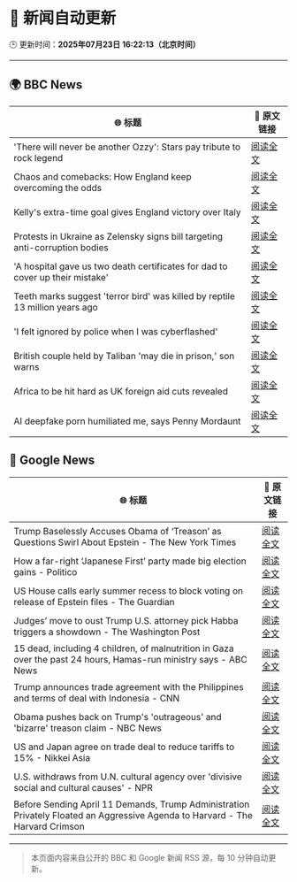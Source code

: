 # 🧠 新闻自动更新

🕒 更新时间：**2025年07月23日 16:22:13（北京时间）**

---

## 🌍 BBC News

| 🌐 标题 | 🔗 原文链接 |
|--------|-------------|
| 'There will never be another Ozzy': Stars pay tribute to rock legend | [阅读全文](https://www.bbc.com/news/articles/c17w4wn71z9o) |
| Chaos and comebacks: How England keep overcoming the odds | [阅读全文](https://www.bbc.com/sport/football/articles/c1lj0nm0myyo) |
| Kelly's extra-time goal gives England victory over Italy | [阅读全文](https://www.bbc.com/sport/football/videos/ckg372489wyo) |
| Protests in Ukraine as Zelensky signs bill targeting anti-corruption bodies | [阅读全文](https://www.bbc.com/news/articles/c9w19pl84r8o) |
| 'A hospital gave us two death certificates for dad to cover up their mistake' | [阅读全文](https://www.bbc.com/news/articles/c78np7l9djlo) |
| Teeth marks suggest 'terror bird' was killed by reptile 13 million years ago | [阅读全文](https://www.bbc.com/news/articles/cvg8d2j195yo) |
| 'I felt ignored by police when I was cyberflashed' | [阅读全文](https://www.bbc.com/news/articles/cn41p1rzxllo) |
| British couple held by Taliban 'may die in prison,' son warns | [阅读全文](https://www.bbc.com/news/articles/c0563e6yyyqo) |
| Africa to be hit hard as UK foreign aid cuts revealed | [阅读全文](https://www.bbc.com/news/articles/c1wpr39zg5xo) |
| AI deepfake porn humiliated me, says Penny Mordaunt | [阅读全文](https://www.bbc.com/news/articles/ckg3r3vm1d0o) |

## 📰 Google News

| 🌐 标题 | 🔗 原文链接 |
|--------|-------------|
| Trump Baselessly Accuses Obama of ‘Treason’ as Questions Swirl About Epstein - The New York Times | [阅读全文](https://news.google.com/rss/articles/CBMikAFBVV95cUxQX1NGdE9LWHZnTzB3bXh5U3ROM1pHVDNjTEkxUDNvN2M2OUJ4TXVCMjFnNkRWV3VjZi1UNkYwb0stQ3FBNXRMQW1wQTh3REp1czJQbW0xVDZqTkJPc0hfOGxZcW4xRnRtQnAteWYxZk5IR0RRTjQyOGxVV2ZWU3ZVWXhpbVU0ckpXQk5vMzFiMkw?oc=5) |
| How a far-right ‘Japanese First’ party made big election gains - Politico | [阅读全文](https://news.google.com/rss/articles/CBMirwFBVV95cUxNVjJNT21feUkxbUNiLTg4aU9fTU9ubVdXSHpYaUV2NGlmR2hDV3JZMm0yM0Mxdm1hemp0TTZXYkRZVV9TdXhfbDU4bzdicWZwZFJta0pGT1ZLU2tPMDd2dDE2MEdJYmVGVVBBNl84T1NOWXFRcHFZUjV2VGNDdUdVTDZ4dGxfMTdNYWZ0dllYN0ZFT2hOTXhibWVvWnl0SnlpN2p5OUpKUkMwS2pTZklZ?oc=5) |
| US House calls early summer recess to block voting on release of Epstein files - The Guardian | [阅读全文](https://news.google.com/rss/articles/CBMiigFBVV95cUxOTS11RFdOSm9idHdrd2V1MEZkVFpMNzE3SlctRk9idV9qS3c4bVMtYzVwWUh6SXdzTUJmam9keVIyanBGdTllYVQxUW0yd0JEREhVOS04dnpBLVdTMWloeWdtS0QxbEMtb0NGcFJqN0szY0I4UUlveGNGLUNwTWF0OGliQUZHaGYzbGc?oc=5) |
| Judges’ move to oust Trump U.S. attorney pick Habba triggers a showdown - The Washington Post | [阅读全文](https://news.google.com/rss/articles/CBMiogFBVV95cUxNcXlNbHhpeUd4Z3lzVjJfTTZZWDRXdmNReHFoWDBJaEQ5TEVyZ2p3Yi1CMFJxN1Z1QTdMYjRCTzZhX0lzZFRCT3JjbWhFbEh5ZWFNWTBLMFkyQUJSRnNSemh5bDZ0UkJjOVRTajA4RzZaOS1VRlJBaDRqMVB2cWR4b2JOM1VJdkpEWDJYMHN4TkhPZFhDU2tGRC1VYmduRG16WWc?oc=5) |
| 15 dead, including 4 children, of malnutrition in Gaza over the past 24 hours, Hamas-run ministry says - ABC News | [阅读全文](https://news.google.com/rss/articles/CBMiqwFBVV95cUxQaVBDNkt0bGUydjhhbEdLek85Zk5uSy1DbkZWMjFxYkZUMzlxWERZbVI3UDluZEF1YTVLVF8zeHhFU2FKUkxVYS1iN0FhYjBrTlBrdjhxZVFEd1FMMjVkcWx6cmZTQ3JrWXRUMElxYUJzVndIYl9aa3h3RG5sTnhoejJWNzZmcDdXeXk4MmxuQ2pDdkw3WWpvVGNoRThtclhsbWQydHJDZExFZXfSAbABQVVfeXFMUDFkaVRWUW4yTE5oVDNOVmYwNkl6VEp4TkxmUUdvWi1hM0JJdkl4blZXYTlhaC02OWprRHotaW1mV1VxVktqLWtqb1VfaUphSGhPZ3ROX0t4WTNSWTZmbHdfUWpyS2JPcEE5bjd6MzR3bVl6TXcxbF8yYkhnVlNRLVZoZ0VnNF9xQ0pHU0pkbUJwZVlYeld0dGxkdG01WUpRaEZCSS1ITXJETW5Md3VwZE0?oc=5) |
| Trump announces trade agreement with the Philippines and terms of deal with Indonesia - CNN | [阅读全文](https://news.google.com/rss/articles/CBMid0FVX3lxTE5EelA2MXY4UFBvRU5tOE1JaXNkNGs1WDNXZk5ES29FX2gxYkFPSU1SSEZkU05icHRPV3BVT2VIbmN4alNTa0dtNjZmRTJWaWtZOTgwdldnT1hvVFl5akF3SG4xWmF0T1IxaWtPbGM0aGRrQTNZcXp30gF8QVVfeXFMUEZ1ZUZDM1BIeUg3TzdzN1BUX3ZzTlB4eFhiNnRMMzlINUlvZF93ZnJxNFZqRzFhRmVRemN2YjQ4bG1OUFhReVdxTnBqMU9ZNXBZaFpQMktkQ2VUX2xmcjd1OTBtSS1ncUwtTnJRR2JreC04TGQ4dnNWc3M0aQ?oc=5) |
| Obama pushes back on Trump's 'outrageous' and 'bizarre' treason claim - NBC News | [阅读全文](https://news.google.com/rss/articles/CBMitAFBVV95cUxOS2U1MWhXaXpaUkJabzJ2NUt2dHVvWU5GX1UxbWN3bDRSTk1nVGpBLXBzVGphd2t4V0tZdU9WaTFnLTFJOENYVTBKd1MxVTVLQVVONW5qTXA3aHJQaVdxMEVwdXhmWWhmTjVoWFBueTctYk9OT1NRbk82QnJsSFV6U3B3NmtuNmNnQk5hYnEySWNKS3NKUXBWaEpMY0UyUWNubVhXX2FrRk1YMGlqbkhhMFExLXLSAVZBVV95cUxOeE5pMGxWMHNEam9uY0RVcTJ0T3NaamlDRVNnTmU0YkFWRnFDT3U5QS1kZ2hSMS1PUVVmdGVXUjA2TE1iZmdjOWQxeDBMOG5LT3R4Mk9yQQ?oc=5) |
| US and Japan agree on trade deal to reduce tariffs to 15% - Nikkei Asia | [阅读全文](https://news.google.com/rss/articles/CBMisgFBVV95cUxONVVyTm5TRjdLTXBPNzJ4T2ZGNkNSMVZtR1FzZTFSanVjWDdyLUJhM3RJMEFDLWdYTHYwUWUyTWhUNHhySkRXZ0hJSlY1ZGszOTV1MDczTFNwb0VoUUlHUFZvcGJyQl9kTmpaZ1VVb1MtWkxnems5cDBvTzN2Y1dac1V0TmhnWEhUeFJsZWVUaWFFb2RtRUFKT1ZDdm5sSExuZEhGOUlxaFM5bnUwblZ5MHFn?oc=5) |
| U.S. withdraws from U.N. cultural agency over 'divisive social and cultural causes' - NPR | [阅读全文](https://news.google.com/rss/articles/CBMikgFBVV95cUxOV1lzUXpGVGtiY19NaWU4UFI2LVJWM1hiRVI0V2N0WkxJZkI4Z1NSXzBaUEZNOXlnc3lpNE5ub1pyakw2N1FVb1FTQVZhTUFLcVZ0aEh5Rllkc3dCVjRQRHJYR0ZhOGxUUmU2QVEzZG4zTEJ6Ym5jSXJEUWdnNjJjdnNlRnFidWp1d1p3RDNIaWJRQQ?oc=5) |
| Before Sending April 11 Demands, Trump Administration Privately Floated an Aggressive Agenda to Harvard - The Harvard Crimson | [阅读全文](https://news.google.com/rss/articles/CBMickFVX3lxTE5vdXAxdC1NUFdWNU1PeDk4SnJUV051d2o1ZkJqd21RUWstanFtaUc4aTNHMUFfVzlZYUlNaS0tREdaUm1YUTVYRDF5YV9PRndWdUZFSDZ2RnpXdC1vdUoxaXhCNGVUZ0xKX1VDLXhRZDF0Zw?oc=5) |

---
> 本页面内容来自公开的 BBC 和 Google 新闻 RSS 源，每 10 分钟自动更新。